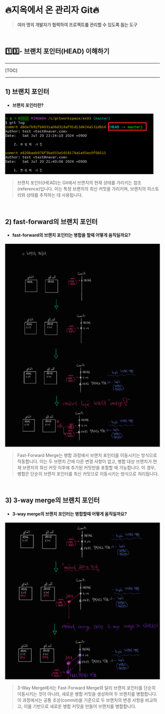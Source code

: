 # 🔥지옥에서 온 관리자 Git🔥

> **여러 명의 개발자가 협력하여 프로젝트를 관리할 수 있도록 돕는 도구**

<br>

## 1️⃣3️⃣- 브랜치 포인터(HEAD) 이해하기

---

[TOC]

---

## 1) 브랜치 포인터

- #### 브랜치 포인터란?

![image-20240721224322435](https://raw.githubusercontent.com/kjh5848/typora-image/main/image/image-20240721224322435.png)

> 브랜치 포인터(HEAD)는 Git에서 브랜치의 현재 상태를 가리키는 참조(reference)입니다. 이는 특정 브랜치의 최신 커밋을 가리키며, 브랜치의 히스토리와 상태를 추적하는 데 사용됩니다.

<br>

## 2) fast-forward의 브랜치 포인터

- #### fast-forward의 브랜치 포인터는 병합을 할때 어떻게 움직일까요?

![image-20240721231046978](https://raw.githubusercontent.com/kjh5848/typora-image/main/image/image-20240721231046978.png)

> Fast-Forward Merge는 병합 과정에서 브랜치 포인터를 이동시키는 방식으로 작동합니다. 이는 두 브랜치 간에 다른 변경 사항이 없고, 병합 대상 브랜치가 현재 브랜치의 최신 커밋 이후에 추가된 커밋만을 포함할 때 가능합니다. 이 경우, 병합은 단순히 브랜치 포인터를 최신 커밋으로 이동시키는 방식으로 처리됩니다.

<br>

## 3) 3-way merge의 브랜치 포인터

- #### 3-way merge의 브랜치 포인터는 병합할때 어떻게 움직일까요?

![image-20240721232443209](https://raw.githubusercontent.com/kjh5848/typora-image/main/image/image-20240721232443209.png)

> 3-Way Merge에서는 Fast-Forward Merge와 달리 브랜치 포인터를 단순히 이동시키는 것이 아니라, 새로운 병합 커밋을 생성하여 두 브랜치를 병합합니다. 이 과정에서는 공통 조상(commit)을 기준으로 두 브랜치의 변경 사항을 비교하고, 이를 기반으로 새로운 병합 커밋을 만들어 브랜치를 병합합니다.